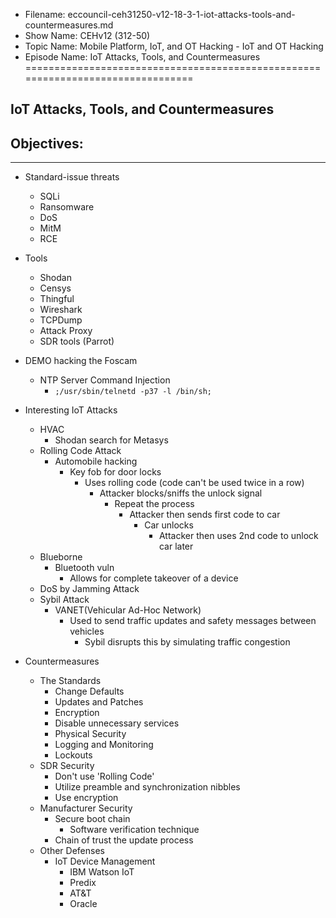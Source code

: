 - Filename: eccouncil-ceh31250-v12-18-3-1-iot-attacks-tools-and-countermeasures.md
- Show Name: CEHv12 (312-50)
- Topic Name: Mobile Platform, IoT, and OT Hacking -  IoT and OT Hacking
- Episode Name: IoT Attacks, Tools, and Countermeasures
================================================================================


IoT Attacks, Tools, and Countermeasures
--------------------------------------------------------------------------------

Objectives:
--------------------------------------------------------------------------------

--------------------------------------------------------------------------------


+ Standard-issue threats
  - SQLi
  - Ransomware
  - DoS
  - MitM
  - RCE
+ Tools
  - Shodan
  - Censys
  - Thingful
  - Wireshark
  - TCPDump
  - Attack Proxy
  - SDR tools (Parrot)
+ DEMO hacking the Foscam
  - NTP Server Command Injection
    + `;/usr/sbin/telnetd -p37 -l /bin/sh;`

+ Interesting IoT Attacks
  - HVAC
    + Shodan search for Metasys
  - Rolling Code Attack
    + Automobile hacking
      - Key fob for door locks
        + Uses rolling code (code can't be used twice in a row)
          - Attacker blocks/sniffs the unlock signal
            + Repeat the process
              - Attacker then sends first code to car
                + Car unlocks
                  - Attacker then uses 2nd code to unlock car later
  - Blueborne
    + Bluetooth vuln
      - Allows for complete takeover of a device
  - DoS by Jamming Attack
  - Sybil Attack
    + VANET(Vehicular Ad-Hoc Network)
      - Used to send traffic updates and safety messages between vehicles
        + Sybil disrupts this by simulating traffic congestion

+ Countermeasures
  - The Standards
    + Change Defaults
    + Updates and Patches
    + Encryption
    + Disable unnecessary services
    + Physical Security
    + Logging and Monitoring
    + Lockouts
  - SDR Security
    + Don't use 'Rolling Code'
    + Utilize preamble and synchronization nibbles
    + Use encryption
  - Manufacturer Security
    + Secure boot chain
      - Software verification technique
    + Chain of trust the update process
  - Other Defenses
    + IoT Device Management
      - IBM Watson IoT
      - Predix
      - AT&T
      - Oracle
